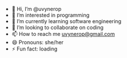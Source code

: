 - 👋 Hi, I’m @uvynerop
- 👀 I’m interested in programming
- 🌱 I’m currently learning software engineering
- 💞️ I’m looking to collaborate on coding 
- 📫 How to reach me uvynerop@gmail.com
- 😄 Pronouns: she/her
- ⚡ Fun fact: loading

<!---
uvynerop/uvynerop is a ✨ special ✨ repository because its `README.md` (this file) appears on your GitHub profile.
You can click the Preview link to take a look at your changes.
--->
